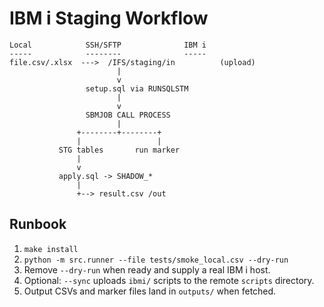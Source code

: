 # IBM i Staging Workflow

```
Local            SSH/SFTP              IBM i
-----            --------              -----
file.csv/.xlsx  --->  /IFS/staging/in          (upload)
                        |
                        v
                 setup.sql via RUNSQLSTM
                        |
                        v
                 SBMJOB CALL PROCESS
                        |
               +--------+--------+
               |                 |
           STG tables       run marker
               |
               v
           apply.sql -> SHADOW_*
               |
               +--> result.csv /out
```

## Runbook
1. `make install`
2. `python -m src.runner --file tests/smoke_local.csv --dry-run`
3. Remove `--dry-run` when ready and supply a real IBM i host.
4. Optional: `--sync` uploads `ibmi/` scripts to the remote `scripts` directory.
5. Output CSVs and marker files land in `outputs/` when fetched.
